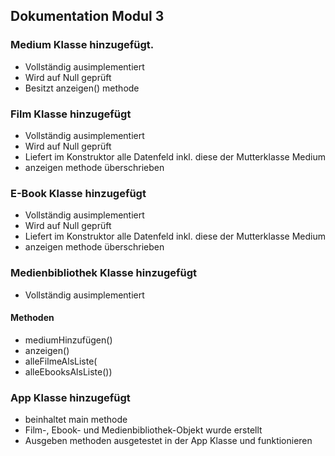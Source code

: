 ## Dokumentation Modul 3

### Medium Klasse hinzugefügt.

- Vollständig ausimplementiert
- Wird auf Null geprüft
- Besitzt anzeigen() methode

### Film Klasse hinzugefügt

- Vollständig ausimplementiert
- Wird auf Null geprüft
- Liefert im Konstruktor alle Datenfeld inkl. diese der Mutterklasse Medium
- anzeigen methode überschrieben

### E-Book Klasse hinzugefügt

- Vollständig ausimplementiert
- Wird auf Null geprüft
- Liefert im Konstruktor alle Datenfeld inkl. diese der Mutterklasse Medium
- anzeigen methode überschrieben

### Medienbibliothek Klasse hinzugefügt

- Vollständig ausimplementiert

#### Methoden

- mediumHinzufügen()
- anzeigen()
- alleFilmeAlsListe(
- alleEbooksAlsListe())

### App Klasse hinzugefügt

- beinhaltet main methode
- Film-, Ebook- und Medienbibliothek-Objekt wurde erstellt
- Ausgeben methoden ausgetestet in der App Klasse und funktionieren